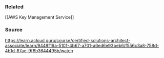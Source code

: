 
### Related
[[AWS Key Management Service]]
### Source
https://learn.acloud.guru/course/certified-solutions-architect-associate/learn/9448f19a-5101-4b67-a701-a6ed6e93beb6/f556c3a8-758d-4b1d-87ae-9f8b3644495b/watch